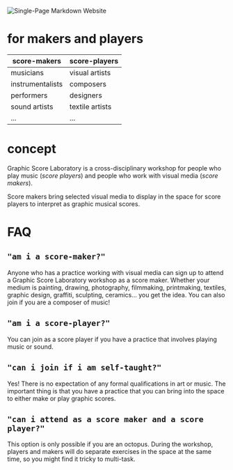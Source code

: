 ![Single-Page Markdown Website](media/gsl_logo_clear_bg.png)

# for makers and players

| score-makers | score-players |
| ------------- | ------------- |
| musicians  | visual artists  |
| instrumentalists  | composers  |
| performers | designers |
| sound artists | textile artists |
| ... | ... |

# concept

Graphic Score Laboratory is a cross-disciplinary workshop for people who play music (*score players*) and people who work with visual media (*score makers*).

Score makers bring selected visual media to display in the space for score players to interpret as graphic musical scores.


# FAQ

## `"am i a score-maker?"`

Anyone who has a practice working with visual media can sign up to attend a Graphic Score Laboratory workshop as a score maker. Whether your medium is painting, drawing, photography, filmmaking, printmaking, textiles, graphic design, graffiti, sculpting, ceramics... you get the idea. You can also join if you are a composer of music!

## `"am i a score-player?"`

You can join as a score player if you have a practice that involves playing music or sound. 

## `"can i join if i am self-taught?"`

Yes! There is no expectation of any formal qualifications in art or music. The important thing is that you have a practice that you can bring into the space to either make or play graphic scores.

## `"can i attend as a score maker and a score player?"`

This option is only possible if you are an octopus. During the workshop, players and makers will do separate exercises in the space at the same time, so you might find it tricky to multi-task.

